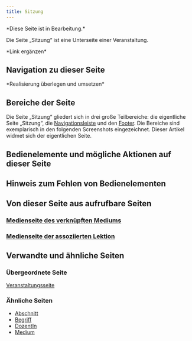 ```yaml
---
title: Sitzung
---
```

\*Diese Seite ist in Bearbeitung.\*

Die Seite „Sitzung“ ist eine Unterseite einer Veranstaltung.

\*Link ergänzen\*

## Navigation zu dieser Seite

\*Realisierung überlegen und umsetzen\*

## Bereiche der Seite
Die Seite „Sitzung“ gliedert sich in drei große Teilbereiche: die eigentliche Seite „Sitzung“, die [Navigationsleiste](nav-bar.md) und den [Footer](footer.md). Die Bereiche sind exemplarisch in den folgenden Screenshots eingezeichnet. Dieser Artikel widmet sich der eigentlichen Seite.

## Bedienelemente und mögliche Aktionen auf dieser Seite

## Hinweis zum Fehlen von Bedienelementen

## Von dieser Seite aus aufrufbare Seiten
### [Medienseite des verknüpften Mediums](medium.md)

### [Medienseite der assoziierten Lektion](medium.md)

## Verwandte und ähnliche Seiten
### Übergeordnete Seite
[Veranstaltungsseite](event-series.md)

### Ähnliche Seiten
* [Abschnitt](section.md)
* [Begriff](tag.md)
* [DozentIn](lecturer.md)
* [Medium](medium.md)
